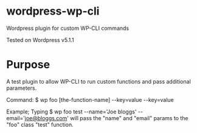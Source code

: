 # wordpress-wp-cli
Wordpress plugin for custom WP-CLI commands

Tested on Wordpress v5.1.1

# Purpose

A test plugin to allow WP-CLI to run custom functions and pass additional parameters.

Command: $ wp foo [the-function-name] --key=value --key=value

Example; Typing $ wp foo test --name='Joe bloggs' --email='joe@bloggs.com' will pass the "name" and "email" params to the "foo" class "test" function.


